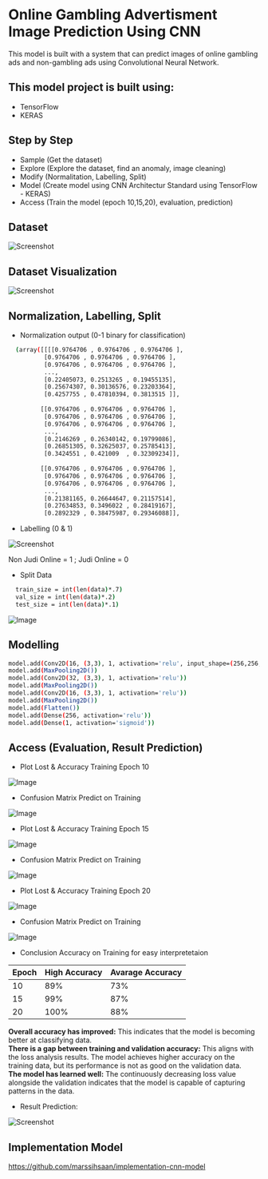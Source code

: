 
# Online Gambling Advertisment Image Prediction Using CNN

This model is built with a system that can predict images of online gambling ads and non-gambling ads using Convolutional Neural Network.


## This model project is built using:

- TensorFlow
- KERAS

## Step by Step

- Sample (Get the dataset)
- Explore (Explore the dataset, find an anomaly, image cleaning)
- Modify (Normalitation, Labelling, Split)
- Model (Create model using CNN Architectur Standard using TensorFlow - KERAS)
- Access (Train the model (epoch 10,15,20), evaluation, prediction)

## Dataset

![Screenshot](https://raw.githubusercontent.com/marssihsaan/model-cnn-deteksiiklanjudi/main/Screenshot%202024-07-15%20105510.png)

## Dataset Visualization

![Screenshot](https://raw.githubusercontent.com/marssihsaan/model-cnn-deteksiiklanjudi/main/Screenshot%202024-07-15%20110116.png)

## Normalization, Labelling, Split
- Normalization output (0-1 binary for classification)

```bash
  (array([[[[0.9764706 , 0.9764706 , 0.9764706 ],
          [0.9764706 , 0.9764706 , 0.9764706 ],
          [0.9764706 , 0.9764706 , 0.9764706 ],
          ...,
          [0.22405073, 0.2513265 , 0.19455135],
          [0.25674307, 0.30136576, 0.23203364],
          [0.4257755 , 0.47810394, 0.3813515 ]],
 
         [[0.9764706 , 0.9764706 , 0.9764706 ],
          [0.9764706 , 0.9764706 , 0.9764706 ],
          [0.9764706 , 0.9764706 , 0.9764706 ],
          ...,
          [0.2146269 , 0.26340142, 0.19799086],
          [0.26851305, 0.32625037, 0.25785413],
          [0.3424551 , 0.421009  , 0.32309234]],
 
         [[0.9764706 , 0.9764706 , 0.9764706 ],
          [0.9764706 , 0.9764706 , 0.9764706 ],
          [0.9764706 , 0.9764706 , 0.9764706 ],
          ...,
          [0.21381165, 0.26644647, 0.21157514],
          [0.27634853, 0.3496022 , 0.28419167],
          [0.2892329 , 0.38475987, 0.29346088]],
 ```
- Labelling (0 & 1)

![Screenshot](https://raw.githubusercontent.com/marssihsaan/model-cnn-deteksiiklanjudi/main/Screenshot%202024-06-04%20105944.png)

Non Judi Online = 1 ;
Judi Online = 0

- Split Data

```bash
  train_size = int(len(data)*.7)
  val_size = int(len(data)*.2)
  test_size = int(len(data)*.1)
 ```  

![Image](https://github.com/marssihsaan/model-cnn-deteksiiklanjudi/blob/main/Screenshot%202024-09-19%20161429.png)

## Modelling

```bash
model.add(Conv2D(16, (3,3), 1, activation='relu', input_shape=(256,256,3)))
model.add(MaxPooling2D())
model.add(Conv2D(32, (3,3), 1, activation='relu'))
model.add(MaxPooling2D())
model.add(Conv2D(16, (3,3), 1, activation='relu'))
model.add(MaxPooling2D())
model.add(Flatten())
model.add(Dense(256, activation='relu'))
model.add(Dense(1, activation='sigmoid'))
 ```
## Access (Evaluation, Result Prediction)

- Plot Lost & Accuracy Training Epoch 10

![Image](https://github.com/marssihsaan/model-cnn-deteksiiklanjudi/blob/main/Screenshot%202024-06-18%20135850.png)

- Confusion Matrix Predict on Training
  
![Image](https://github.com/marssihsaan/model-cnn-deteksiiklanjudi/blob/main/Screenshot%202024-06-18%20140216.png)
  
- Plot Lost & Accuracy Training Epoch 15

![Image](https://github.com/marssihsaan/model-cnn-deteksiiklanjudi/blob/main/Screenshot%202024-06-18%20122703.png)

- Confusion Matrix Predict on Training

![Image](https://github.com/marssihsaan/model-cnn-deteksiiklanjudi/blob/main/Screenshot%202024-06-18%20122949.png)

- Plot Lost & Accuracy Training Epoch 20

![Image](https://github.com/marssihsaan/model-cnn-deteksiiklanjudi/blob/main/Screenshot%202024-06-18%20105214.png)

- Confusion Matrix Predict on Training

![Image](https://github.com/marssihsaan/model-cnn-deteksiiklanjudi/blob/main/Screenshot%202024-06-18%20105656.png)

- Conclusion Accuracy on Training for easy interpretetaion

| Epoch | High Accuracy     | Avarage Accuracy |
| :-------- | :------- | :---------------------|
| 10 | 89%  | 73% | 
|  15 | 99%  | 87% |
|  20 | 100% | 88% |

**Overall accuracy has improved:** This indicates that the model is becoming better at classifying data.  
**There is a gap between training and validation accuracy:** This aligns with the loss analysis results. The model achieves higher accuracy on the training data, but its performance is not as good on the validation data.  
**The model has learned well:** The continuously decreasing loss value alongside the validation indicates that the model is capable of capturing patterns in the data.

- Result Prediction:

![Screenshot](https://raw.githubusercontent.com/marssihsaan/model-cnn-deteksiiklanjudi/main/Screenshot%202024-06-05%20143428.png)

## Implementation Model

https://github.com/marssihsaan/implementation-cnn-model
